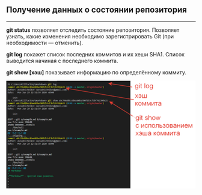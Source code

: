 ## Получение данных о состоянии репозитория
---
**git status** позволяет отследить состояние репозитория. Позволяет узнать, какие изменения необходимо зарегистрировать Git (при необходимости — отменить).

**git log** покажет список последних коммитов и их хеши SHA1. Список выводится начиная с последнего коммита.

**git show [хэш]** показывает информацию по определённому коммиту.

![](./PHP.5.6.4.png)